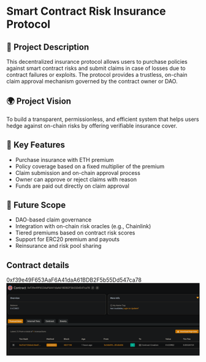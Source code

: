 # Smart Contract Risk Insurance Protocol

## 📖 Project Description

This decentralized insurance protocol allows users to purchase policies against smart contract risks and submit claims in case of losses due to contract failures or exploits. The protocol provides a trustless, on-chain claim approval mechanism governed by the contract owner or DAO.

## 🌍 Project Vision

To build a transparent, permissionless, and efficient system that helps users hedge against on-chain risks by offering verifiable insurance cover.

## 🔑 Key Features

- Purchase insurance with ETH premium
- Policy coverage based on a fixed multiplier of the premium
- Claim submission and on-chain approval process
- Owner can approve or reject claims with reason
- Funds are paid out directly on claim approval

## 🚀 Future Scope

- DAO-based claim governance
- Integration with on-chain risk oracles (e.g., Chainlink)
- Tiered premiums based on contract risk scores
- Support for ERC20 premium and payouts
- Reinsurance and risk pool sharing

## Contract details
0xf39e49F653AaF6A41daA61BDB2F5b55Dd547ca78![alt text](image.png)